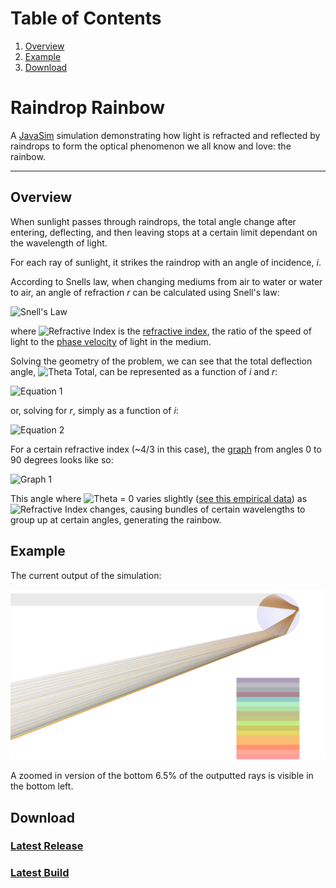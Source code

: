 # Table of Contents
1. [Overview](#overview)
2. [Example](#example)
3. [Download](#download)

# Raindrop Rainbow

A [JavaSim](http://github.com/MarkLalor/JavaSim) simulation demonstrating how light is refracted and reflected by raindrops to form the optical phenomenon we all know and love: the rainbow.

---------------------------------------

## Overview

When sunlight passes through raindrops, the total angle change after entering, deflecting, and then leaving stops at a certain limit dependant on the wavelength of light.

For each ray of sunlight, it strikes the raindrop with an angle of incidence, _i_.

According to Snells law, when changing mediums from air to water or water to air, an angle of refraction _r_ can be calculated using Snell's law:

![Snell's Law](http://marklalor.com/wp-content/uploads/2015/08/RaindropRainbowEquation1.png)

where ![Refractive Index](http://marklalor.com/wp-content/uploads/2015/08/RaindropRainbowEquation2.png) is the [refractive index](https://en.wikipedia.org/wiki/Refractive_index), the ratio of the speed of light to the [phase velocity](https://en.wikipedia.org/wiki/Phase_velocity) of light in the medium.

Solving the geometry of the problem, we can see that the total deflection angle, ![Theta Total](http://marklalor.com/wp-content/uploads/2015/08/RaindropRainbowEquation3.png), can be represented as a function of _i_ and _r_:

![Equation 1](http://marklalor.com/wp-content/uploads/2015/08/RaindropRainbowEquation4.png)

or, solving for _r_, simply as a function of _i_:

![Equation 2](http://marklalor.com/wp-content/uploads/2015/08/RaindropRainbowEquation5.png)

For a certain refractive index (~4/3 in this case), the [graph](http://www.wolframalpha.com/input/?i=180+%2B+2i+-+4+*+arcsin%28%281%2F1.3391552594844285%29+*+sin%28i%29%29+from+0+to+90+degrees&a=i_Variable) from angles 0 to 90 degrees looks like so:

![Graph 1](http://marklalor.com/wp-content/uploads/2015/08/RaindropRainbowGraph1.gif)

This angle where ![Theta = 0](http://marklalor.com/wp-content/uploads/2015/08/RaindropRainbowEquation6.png) varies slightly ([see this empirical data](http://refractiveindex.info/?shelf=main&book=H2O&page=Hale)) as ![Refractive Index](http://marklalor.com/wp-content/uploads/2015/08/RaindropRainbowEquation2.png) changes, causing bundles of certain wavelengths to group up at certain angles, generating the rainbow.


## Example

The current output of the simulation:

![Example](https://github.com/MarkLalor/RaindropRainbow/blob/master/example.png?raw=true)

A zoomed in version of the bottom 6.5% of the outputted rays is visible in the bottom left.

## Download

### [Latest Release](http://marklalor.com/downloads/RaindropRainbow/RaindropRainbow.jar)

### [Latest Build](https://github.com/MarkLalor/RaindropRainbow/raw/master/dist/RaindropRainbow.jar)